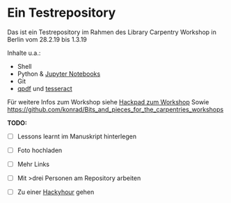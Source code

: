 # Ein Testrepository 

Das ist ein Testrepository im Rahmen des Library Carpentry Workshop in Berlin vom 28.2.19 bis 1.3.19

Inhalte u.a.:

* Shell
* Python & [Jupyter Notebooks](https://jupyter-notebook-beginner-guide.readthedocs.io/en/latest/what_is_jupyter.html)
* Git 
* [qpdf](http://qpdf.sourceforge.net/) und [tesseract](https://github.com/tesseract-ocr/)

Für weitere Infos zum Workshop siehe [Hackpad zum Workshop](https://hackmd.io/d2EAr1E5Szusjik0y3JI1Q?both)
Sowie https://github.com/konrad/Bits_and_pieces_for_the_carpentries_workshops

**TODO:** 

- [ ] Lessons learnt im Manuskript hinterlegen
- [ ] Foto hochladen
- [ ] Mehr Links
- [ ] Mit >drei Personen am Repository arbeiten 
- [ ] Zu einer [Hackyhour](https://hackyhour.github.io)
 gehen 


